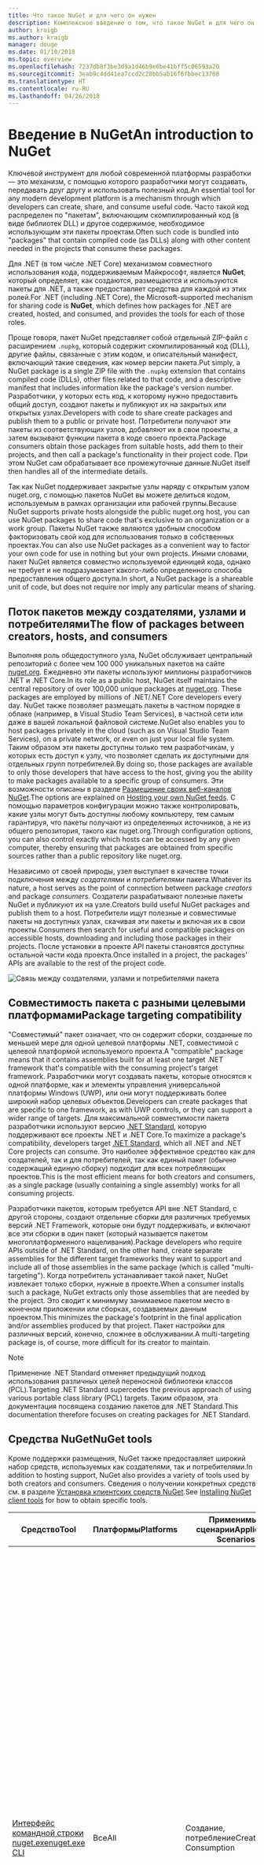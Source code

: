 ```yaml
---
title: Что такое NuGet и для чего он нужен
description: Комплексное введение о том, что такое NuGet и для чего он нужен
author: kraigb
ms.author: kraigb
manager: douge
ms.date: 01/10/2018
ms.topic: overview
ms.openlocfilehash: 7237db8f3be3d9a1d46b9e6be41bff5c06593a20
ms.sourcegitcommit: 3eab9c4dd41ea7ccd2c28bb5ab16f6fbbec13708
ms.translationtype: HT
ms.contentlocale: ru-RU
ms.lasthandoff: 04/26/2018
---
```

# <a name="an-introduction-to-nuget"></a><span data-ttu-id="14c33-103">Введение в NuGet</span><span class="sxs-lookup"><span data-stu-id="14c33-103">An introduction to NuGet</span></span>

<span data-ttu-id="14c33-104">Ключевой инструмент для любой современной платформы разработки — это механизм, с помощью которого разработчики могут создавать, передавать друг другу и использовать полезный код.</span><span class="sxs-lookup"><span data-stu-id="14c33-104">An essential tool for any modern development platform is a mechanism through which developers can create, share, and consume useful code.</span></span> <span data-ttu-id="14c33-105">Часто такой код распределен по "пакетам", включающим скомпилированный код (в виде библиотек DLL) и другое содержимое, необходимое использующим эти пакеты проектам.</span><span class="sxs-lookup"><span data-stu-id="14c33-105">Often such code is bundled into "packages" that contain compiled code (as DLLs) along with other content needed in the projects that consume these packages.</span></span>

<span data-ttu-id="14c33-106">Для .NET (в том числе .NET Core) механизмом совместного использования кода, поддерживаемым Майкрософт, является **NuGet**, который определяет, как создаются, размещаются и используются пакеты для .NET, а также предоставляет средства для каждой из этих ролей.</span><span class="sxs-lookup"><span data-stu-id="14c33-106">For .NET (including .NET Core), the Microsoft-supported mechanism for sharing code is **NuGet**, which defines how packages for .NET are created, hosted, and consumed, and provides the tools for each of those roles.</span></span>

<span data-ttu-id="14c33-107">Проще говоря, пакет NuGet представляет собой отдельный ZIP-файл с расширением `.nupkg`, который содержит скомпилированный код (DLL), другие файлы, связанные с этим кодом, и описательный манифест, включающий такие сведения, как номер версии пакета.</span><span class="sxs-lookup"><span data-stu-id="14c33-107">Put simply, a NuGet package is a single ZIP file with the `.nupkg` extension that contains compiled code (DLLs), other files related to that code, and a descriptive manifest that includes information like the package's version number.</span></span> <span data-ttu-id="14c33-108">Разработчики, у которых есть код, к которому нужно предоставить общий доступ, создают пакеты и публикуют их на закрытых или открытых узлах.</span><span class="sxs-lookup"><span data-stu-id="14c33-108">Developers with code to share create packages and publish them to a public or private host.</span></span> <span data-ttu-id="14c33-109">Потребители получают эти пакеты из соответствующих узлов, добавляют их в свои проекты, а затем вызывают функции пакета в коде своего проекта.</span><span class="sxs-lookup"><span data-stu-id="14c33-109">Package consumers obtain those packages from suitable hosts, add them to their projects, and then call a package's functionality in their project code.</span></span> <span data-ttu-id="14c33-110">При этом NuGet сам обрабатывает все промежуточные данные.</span><span class="sxs-lookup"><span data-stu-id="14c33-110">NuGet itself then handles all of the intermediate details.</span></span>

<span data-ttu-id="14c33-111">Так как NuGet поддерживает закрытые узлы наряду с открытым узлом nuget.org, с помощью пакетов NuGet вы можете делиться кодом, используемым в рамках организации или рабочей группы.</span><span class="sxs-lookup"><span data-stu-id="14c33-111">Because NuGet supports private hosts alongside the public nuget.org host, you can use NuGet packages to share code that's exclusive to an organization or a work group.</span></span> <span data-ttu-id="14c33-112">Пакеты NuGet также являются удобным способом факторизовать свой код для использования только в собственных проектах.</span><span class="sxs-lookup"><span data-stu-id="14c33-112">You can also use NuGet packages as a convenient way to factor your own code for use in nothing but your own projects.</span></span> <span data-ttu-id="14c33-113">Иными словами, пакет NuGet является совместно используемой единицей кода, однако не требует и не подразумевает какого-либо определенного способа предоставления общего доступа.</span><span class="sxs-lookup"><span data-stu-id="14c33-113">In short, a NuGet package is a shareable unit of code, but does not require nor imply any particular means of sharing.</span></span>

## <a name="the-flow-of-packages-between-creators-hosts-and-consumers"></a><span data-ttu-id="14c33-114">Поток пакетов между создателями, узлами и потребителями</span><span class="sxs-lookup"><span data-stu-id="14c33-114">The flow of packages between creators, hosts, and consumers</span></span>

<span data-ttu-id="14c33-115">Выполняя роль общедоступного узла, NuGet обслуживает центральный репозиторий с более чем 100 000 уникальных пакетов на сайте [nuget.org](https://www.nuget.org). Ежедневно эти пакеты используют миллионы разработчиков .NET и .NET Core.</span><span class="sxs-lookup"><span data-stu-id="14c33-115">In its role as a public host, NuGet itself maintains the central repository of over 100,000 unique packages at [nuget.org](https://www.nuget.org). These packages are employed by millions of .NET/.NET Core developers every day.</span></span> <span data-ttu-id="14c33-116">NuGet также позволяет размещать пакеты в частном порядке в облаке (например, в Visual Studio Team Services), в частной сети или даже в вашей локальной файловой системе.</span><span class="sxs-lookup"><span data-stu-id="14c33-116">NuGet also enables you to host packages privately in the cloud (such as on Visual Studio Team Services), on a private network, or even on just your local file system.</span></span> <span data-ttu-id="14c33-117">Таким образом эти пакеты доступны только тем разработчикам, у которых есть доступ к узлу, что позволяет сделать их доступными для отдельных групп потребителей.</span><span class="sxs-lookup"><span data-stu-id="14c33-117">By doing so, those packages are available to only those developers that have access to the host, giving you the ability to make packages available to a specific group of consumers.</span></span> <span data-ttu-id="14c33-118">Эти возможности описаны в разделе [Размещение своих веб-каналов NuGet](hosting-packages/overview.md).</span><span class="sxs-lookup"><span data-stu-id="14c33-118">The options are explained on [Hosting your own NuGet feeds](hosting-packages/overview.md).</span></span> <span data-ttu-id="14c33-119">С помощью параметров конфигурации можно также контролировать, какие узлы могут быть доступны любому компьютеру, тем самым гарантируя, что пакеты получают из определенных источников, а не из общего репозитория, такого как nuget.org.</span><span class="sxs-lookup"><span data-stu-id="14c33-119">Through configuration options, you can also control exactly which hosts can be accessed by any given computer, thereby ensuring that packages are obtained from specific sources rather than a public repository like nuget.org.</span></span>

<span data-ttu-id="14c33-120">Независимо от своей природы, узел выступает в качестве точки подключения между *создателями* и *потребителями* пакета.</span><span class="sxs-lookup"><span data-stu-id="14c33-120">Whatever its nature, a host serves as the point of connection between package *creators* and package *consumers*.</span></span> <span data-ttu-id="14c33-121">Создатели разрабатывают полезные пакеты NuGet и публикуют их на узле.</span><span class="sxs-lookup"><span data-stu-id="14c33-121">Creators build useful NuGet packages and publish them to a host.</span></span> <span data-ttu-id="14c33-122">Потребители ищут полезные и совместимые пакеты на доступных узлах, скачивая эти пакеты и включая их в свои проекты.</span><span class="sxs-lookup"><span data-stu-id="14c33-122">Consumers then search for useful and compatible packages on accessible hosts, downloading and including those packages in their projects.</span></span> <span data-ttu-id="14c33-123">После установки в проекте API пакеты становятся доступны остальной части кода проекта.</span><span class="sxs-lookup"><span data-stu-id="14c33-123">Once installed in a project, the packages' APIs are available to the rest of the project code.</span></span>

![Связь между создателями, узлами и потребителями пакета](media/nuget-roles.png)

## <a name="package-targeting-compatibility"></a><span data-ttu-id="14c33-125">Совместимость пакета с разными целевыми платформами</span><span class="sxs-lookup"><span data-stu-id="14c33-125">Package targeting compatibility</span></span>

<span data-ttu-id="14c33-126">"Совместимый" пакет означает, что он содержит сборки, созданные по меньшей мере для одной целевой платформы .NET, совместимой с целевой платформой используемого проекта.</span><span class="sxs-lookup"><span data-stu-id="14c33-126">A "compatible" package means that it contains assemblies built for at least one target .NET framework that's compatible with the consuming project's target framework.</span></span> <span data-ttu-id="14c33-127">Разработчики могут создавать пакеты, которые относятся к одной платформе, как и элементы управления универсальной платформы Windows (UWP), или они могут поддерживать более широкий набор целевых объектов.</span><span class="sxs-lookup"><span data-stu-id="14c33-127">Developers can create packages that are specific to one framework, as with UWP controls, or they can support a wider range of targets.</span></span> <span data-ttu-id="14c33-128">Для максимальной совместимости пакета разработчики используют версию [.NET Standard](/dotnet/standard/net-standard), которую поддерживают все проекты .NET и .NET Core.</span><span class="sxs-lookup"><span data-stu-id="14c33-128">To maximize a package's compatibility, developers target [.NET Standard](/dotnet/standard/net-standard), which all .NET and .NET Core projects can consume.</span></span> <span data-ttu-id="14c33-129">Это наиболее эффективное средство как для создателей, так и для потребителей, так как единый пакет (обычно содержащий единую сборку) подходит для всех потребляющих проектов.</span><span class="sxs-lookup"><span data-stu-id="14c33-129">This is the most efficient means for both creators and consumers, as a single package (usually containing a single assembly) works for all consuming projects.</span></span>

<span data-ttu-id="14c33-130">Разработчики пакетов, которым требуется API вне .NET Standard, с другой стороны, создают отдельные сборки для различных требуемых версий .NET Framework, которые они будут поддерживать, и включают все эти сборки в один пакет (который называется пакетом многоплатформенного нацеливания).</span><span class="sxs-lookup"><span data-stu-id="14c33-130">Package developers who require APIs outside of .NET Standard, on the other hand, create separate assemblies for the different target frameworks they want to support and include all of those assemblies in the same package (which is called "multi-targeting").</span></span> <span data-ttu-id="14c33-131">Когда потребитель устанавливает такой пакет, NuGet извлекает только сборки, нужные в проекте.</span><span class="sxs-lookup"><span data-stu-id="14c33-131">When a consumer installs such a package, NuGet extracts only those assemblies that are needed by the project.</span></span> <span data-ttu-id="14c33-132">Это сводит к минимуму занимаемое пакетом место в конечном приложении или сборках, создаваемых данным проектом.</span><span class="sxs-lookup"><span data-stu-id="14c33-132">This minimizes the package's footprint in the final application and/or assemblies produced by that project.</span></span> <span data-ttu-id="14c33-133">Пакет настройки для различных версий, конечно, сложнее в обслуживании.</span><span class="sxs-lookup"><span data-stu-id="14c33-133">A multi-targeting package is, of course, more difficult for its creator to maintain.</span></span>

> [!Note]
> <span data-ttu-id="14c33-134">Применение .NET Standard отменяет предыдущий подход использования различных целей переносной библиотеки классов (PCL).</span><span class="sxs-lookup"><span data-stu-id="14c33-134">Targeting .NET Standard supercedes the previous approach of using various portable class library (PCL) targets.</span></span> <span data-ttu-id="14c33-135">Таким образом, эта документация посвящена созданию пакетов для .NET Standard.</span><span class="sxs-lookup"><span data-stu-id="14c33-135">This documentation therefore focuses on creating packages for .NET Standard.</span></span>

## <a name="nuget-tools"></a><span data-ttu-id="14c33-136">Средства NuGet</span><span class="sxs-lookup"><span data-stu-id="14c33-136">NuGet tools</span></span>

<span data-ttu-id="14c33-137">Кроме поддержки размещения, NuGet также предоставляет широкий набор средств, используемых как создателями, так и потребителями.</span><span class="sxs-lookup"><span data-stu-id="14c33-137">In addition to hosting support, NuGet also provides a variety of tools used by both creators and consumers.</span></span> <span data-ttu-id="14c33-138">Сведения о получении конкретных средств см. в разделе [Установка клиентских средств NuGet](install-nuget-client-tools.md).</span><span class="sxs-lookup"><span data-stu-id="14c33-138">See [Installing NuGet client tools](install-nuget-client-tools.md) for how to obtain specific tools.</span></span>

| <span data-ttu-id="14c33-139">Средство</span><span class="sxs-lookup"><span data-stu-id="14c33-139">Tool</span></span> | <span data-ttu-id="14c33-140">Платформы</span><span class="sxs-lookup"><span data-stu-id="14c33-140">Platforms</span></span> | <span data-ttu-id="14c33-141">Применимые сценарии</span><span class="sxs-lookup"><span data-stu-id="14c33-141">Applicable Scenarios</span></span> | <span data-ttu-id="14c33-142">Описание:</span><span class="sxs-lookup"><span data-stu-id="14c33-142">Description</span></span> |
| --- | --- | --- | --- |
| [<span data-ttu-id="14c33-143">Интерфейс командной строки nuget.exe</span><span class="sxs-lookup"><span data-stu-id="14c33-143">nuget.exe CLI</span></span>](tools/nuget-exe-cli-reference.md) | <span data-ttu-id="14c33-144">Все</span><span class="sxs-lookup"><span data-stu-id="14c33-144">All</span></span> | <span data-ttu-id="14c33-145">Создание, потребление</span><span class="sxs-lookup"><span data-stu-id="14c33-145">Creation, Consumption</span></span> | <span data-ttu-id="14c33-146">Предоставляет все функциональные возможности NuGet, при этом часть команд относится к создателям пакета, часть — только к потребителям, а остальные — ко всем.</span><span class="sxs-lookup"><span data-stu-id="14c33-146">Provides all NuGet capabilities, with some commands applying specifically to package creators, some applying only to consumers, and others applying to both.</span></span> <span data-ttu-id="14c33-147">Например, создатели пакета используют команду `nuget pack` для создания пакета из различных сборок и связанных файлов, потребители пакета используют `nuget install` для включения пакетов в папку проекта, при этом все используют `nuget config` для задания переменных конфигурации NuGet.</span><span class="sxs-lookup"><span data-stu-id="14c33-147">For example, package creators use the `nuget pack` command to create a package from various assemblies and related files, package consumers use `nuget install` to include packages in a project folder, and everyone uses `nuget config` to set NuGet configuration variables.</span></span> <span data-ttu-id="14c33-148">Как независящее от платформы средство, интерфейс командной строки NuGet не взаимодействует с проектами Visual Studio.</span><span class="sxs-lookup"><span data-stu-id="14c33-148">As a platform-agnostic tool, the NuGet CLI does not interact with Visual Studio projects.</span></span> |
| [<span data-ttu-id="14c33-149">dotnet CLI</span><span class="sxs-lookup"><span data-stu-id="14c33-149">dotnet CLI</span></span>](tools/dotnet-Commands.md) | <span data-ttu-id="14c33-150">Все</span><span class="sxs-lookup"><span data-stu-id="14c33-150">All</span></span> | <span data-ttu-id="14c33-151">Создание, потребление</span><span class="sxs-lookup"><span data-stu-id="14c33-151">Creation, Consumption</span></span> | <span data-ttu-id="14c33-152">Предоставляет определенные возможности CLI NuGet непосредственно внутри цепочки инструментов .NET Core.</span><span class="sxs-lookup"><span data-stu-id="14c33-152">Provides certain NuGet CLI capabilities directly within the .NET Core tool chain.</span></span> <span data-ttu-id="14c33-153">Как и интерфейс командной строки NuGet, CLI dotnet не взаимодействует с проектами Visual Studio.</span><span class="sxs-lookup"><span data-stu-id="14c33-153">As with the NuGet CLI, the dotnet CLI does not interact with Visual Studio projects.</span></span> |
| [<span data-ttu-id="14c33-154">Консоль диспетчера пакетов</span><span class="sxs-lookup"><span data-stu-id="14c33-154">Package Manager Console</span></span>](tools/package-manager-console.md) | <span data-ttu-id="14c33-155">Visual Studio в Windows</span><span class="sxs-lookup"><span data-stu-id="14c33-155">Visual Studio on Windows</span></span> | <span data-ttu-id="14c33-156">Потребление</span><span class="sxs-lookup"><span data-stu-id="14c33-156">Consumption</span></span> | <span data-ttu-id="14c33-157">Предоставляет [команды PowerShell](tools/Powershell-Reference.md) для установки пакетов и управления ими в проектах Visual Studio.</span><span class="sxs-lookup"><span data-stu-id="14c33-157">Provides [PowerShell commands](tools/Powershell-Reference.md) for installing and managing packages in Visual Studio projects.</span></span> |
| [<span data-ttu-id="14c33-158">Пользовательский интерфейс диспетчера пакетов</span><span class="sxs-lookup"><span data-stu-id="14c33-158">Package Manager UI</span></span>](tools/package-manager-ui.md) | <span data-ttu-id="14c33-159">Visual Studio в Windows</span><span class="sxs-lookup"><span data-stu-id="14c33-159">Visual Studio on Windows</span></span> | <span data-ttu-id="14c33-160">Потребление</span><span class="sxs-lookup"><span data-stu-id="14c33-160">Consumption</span></span> | <span data-ttu-id="14c33-161">Предоставляет удобный пользовательский интерфейс для установки пакетов и управления ими в проектах Visual Studio.</span><span class="sxs-lookup"><span data-stu-id="14c33-161">Provides an easy-to-use UI for installing and managing packages in Visual Studio projects.</span></span> |
| [<span data-ttu-id="14c33-162">Управление пользовательским интерфейсом NuGet</span><span class="sxs-lookup"><span data-stu-id="14c33-162">Manage NuGet UI</span></span>](/visualstudio/mac/nuget-walkthrough) | <span data-ttu-id="14c33-163">Visual Studio для Mac</span><span class="sxs-lookup"><span data-stu-id="14c33-163">Visual Studio for Mac</span></span> | <span data-ttu-id="14c33-164">Потребление</span><span class="sxs-lookup"><span data-stu-id="14c33-164">Consumption</span></span> | <span data-ttu-id="14c33-165">Предоставляет удобный пользовательский интерфейс для установки пакетов и управления ими в проектах Visual Studio для Mac.</span><span class="sxs-lookup"><span data-stu-id="14c33-165">Provide an easy-to-use UI for installing and managing packages in Visual Studio for Mac projects.</span></span> |
| [<span data-ttu-id="14c33-166">MSBuild</span><span class="sxs-lookup"><span data-stu-id="14c33-166">MSBuild</span></span>](reference/msbuild-targets.md) | <span data-ttu-id="14c33-167">Windows</span><span class="sxs-lookup"><span data-stu-id="14c33-167">Windows</span></span> | <span data-ttu-id="14c33-168">Создание, потребление</span><span class="sxs-lookup"><span data-stu-id="14c33-168">Creation, Consumption</span></span> | <span data-ttu-id="14c33-169">Предоставляет возможность создавать и восстанавливать используемые в проекте пакеты напрямую с помощью цепочки инструментов MSBuild.</span><span class="sxs-lookup"><span data-stu-id="14c33-169">Provides the ability to create packages and restore packages used in a project directly through the MSBuild tool chain.</span></span> |

<span data-ttu-id="14c33-170">Как видите, средства NuGet, с которыми вы работаете, в значительной степени зависят от того, создаете, потребляете или публикуете вы пакеты, а также от используемой платформы.</span><span class="sxs-lookup"><span data-stu-id="14c33-170">As you can see, the NuGet tools you work with depend greatly on whether you're creating, consuming, or publishing packages, and the platform on which you're working.</span></span> <span data-ttu-id="14c33-171">Создатели пакета обычно также являются потребителями, так как берут за основу функции, имеющиеся в других пакетах NuGet.</span><span class="sxs-lookup"><span data-stu-id="14c33-171">Package creators are typically also consumers, as they build on top of functionality that exists in other NuGet packages.</span></span> <span data-ttu-id="14c33-172">Конечно же, те пакеты, в свою очередь, могут зависеть еще от каких-либо.</span><span class="sxs-lookup"><span data-stu-id="14c33-172">And those packages, of course, may in turn depend on still others.</span></span>

<span data-ttu-id="14c33-173">Дополнительные сведения см. в статье [Рабочий процесс создания пакета](create-packages/Overview-and-Workflow.md) и [Рабочий процесс использования пакета](consume-packages/Overview-and-Workflow.md).</span><span class="sxs-lookup"><span data-stu-id="14c33-173">For more information, start with the [Package creation workflow](create-packages/Overview-and-Workflow.md) and [Package consumption workflow](consume-packages/Overview-and-Workflow.md) articles.</span></span>

## <a name="managing-dependencies"></a><span data-ttu-id="14c33-174">Управление зависимостями</span><span class="sxs-lookup"><span data-stu-id="14c33-174">Managing dependencies</span></span>

<span data-ttu-id="14c33-175">Возможность легко брать за основу работу других — это одна из наиболее мощных функций системы управления пакетами.</span><span class="sxs-lookup"><span data-stu-id="14c33-175">The ability to easily build on the work of others is one of most powerful features of a package management system.</span></span> <span data-ttu-id="14c33-176">Соответственно, значительная часть работы NuGet заключается в управлении этим деревом или "схемой" зависимостей от имени проекта.</span><span class="sxs-lookup"><span data-stu-id="14c33-176">Accordingly, much of what NuGet does is managing that dependency tree or "graph" on behalf of a project.</span></span> <span data-ttu-id="14c33-177">Проще говоря, вам нужно заботиться только о тех пакетах, которые вы используете непосредственно в проекте.</span><span class="sxs-lookup"><span data-stu-id="14c33-177">Simply said, you need only concern yourself with those packages that you're directly using in a project.</span></span> <span data-ttu-id="14c33-178">Если эти пакеты используют другие пакеты (которые, в свою очередь, также используют пакеты), все эти зависимости нижнего уровня обрабатывает NuGet.</span><span class="sxs-lookup"><span data-stu-id="14c33-178">If any of those packages themselves consume other packages (which can, in turn, consume still others), NuGet takes care of all those down-level dependencies.</span></span>

<span data-ttu-id="14c33-179">На следующем рисунке показан проект, зависящий от пяти пакетов, которые, в свою очередь, зависят от нескольких других.</span><span class="sxs-lookup"><span data-stu-id="14c33-179">The following image shows a project that depends on five packages, which in turn depend on a number of others.</span></span>

![Пример графа зависимостей NuGet для проекта .NET](media/dependency-graph.png)

<span data-ttu-id="14c33-181">Обратите внимание, что некоторые пакеты встречаются на графе зависимостей несколько раз.</span><span class="sxs-lookup"><span data-stu-id="14c33-181">Notice that some packages appear multiple times in the dependency graph.</span></span> <span data-ttu-id="14c33-182">Например, существует три разных потребителя пакета B, и каждый из них может также указывать другую версию этого пакета (не показано).</span><span class="sxs-lookup"><span data-stu-id="14c33-182">For example, there are three different consumers of package B, and each consumer might also specify a different version for that package (not shown).</span></span> <span data-ttu-id="14c33-183">Это обычное дело, особенно для широко используемых пакетов.</span><span class="sxs-lookup"><span data-stu-id="14c33-183">This is a common occurrence, especially for widely-used packages.</span></span> <span data-ttu-id="14c33-184">NuGet выполняет всю работу, чтобы определить, какая именно версия пакета B отвечает потребностям всех потребителей.</span><span class="sxs-lookup"><span data-stu-id="14c33-184">NuGet fortunately does all the hard work to determine exactly which version of package B satisfies all consumers.</span></span> <span data-ttu-id="14c33-185">Затем NuGet делает то же самое для всех других пакетов, независимо от того, насколько глубока схема зависимостей.</span><span class="sxs-lookup"><span data-stu-id="14c33-185">NuGet then does the same for all other packages, no matter how deep the dependency graph.</span></span>

<span data-ttu-id="14c33-186">Дополнительные сведения о том, как NuGet выполняет эту задачу, см. в разделе [Разрешение зависимостей](consume-packages/dependency-resolution.md).</span><span class="sxs-lookup"><span data-stu-id="14c33-186">For more details on how NuGet performs this service, see [Dependency resolution](consume-packages/dependency-resolution.md).</span></span>

## <a name="tracking-references-and-restoring-packages"></a><span data-ttu-id="14c33-187">Отслеживание ссылок и восстановление пакетов</span><span class="sxs-lookup"><span data-stu-id="14c33-187">Tracking references and restoring packages</span></span>

<span data-ttu-id="14c33-188">Так как проекты можно легко перемещать между компьютерами разработчиков, репозиториями управления исходным кодом, серверами сборки и т. д., крайне непрактично хранить двоичные сборки из пакетов NuGet напрямую привязанными к проекту.</span><span class="sxs-lookup"><span data-stu-id="14c33-188">Because projects can easily move between developer computers, source control repositories, build servers, and so forth, it's highly impractical to keep the binary assemblies of NuGet packages directly bound to a project.</span></span> <span data-ttu-id="14c33-189">В этом случае каждая копия проекта будет излишне раздутой (и, следовательно, расходовать пространство в репозиториях системы управления исходным кодом).</span><span class="sxs-lookup"><span data-stu-id="14c33-189">Doing so would make each copy of the project unnecessarily bloated (and thereby waste space in source control repositories).</span></span> <span data-ttu-id="14c33-190">Кроме того, обновить двоичные файлы пакета до новой версии будет очень сложно, так как обновление будет применяться ко всем копиям проекта.</span><span class="sxs-lookup"><span data-stu-id="14c33-190">It would also make it very difficult to update package binaries to newer versions as updates would have to be applied across all copies of the project.</span></span>

<span data-ttu-id="14c33-191">Вместо этого NuGet поддерживает простой список ссылок на пакеты, от которых зависит проект, включая зависимости верхнего и нижнего уровня.</span><span class="sxs-lookup"><span data-stu-id="14c33-191">NuGet instead maintains a simple reference list of the packages upon which a project depends, including both top-level and down-level dependencies.</span></span> <span data-ttu-id="14c33-192">То есть при установке пакета с некоторого узла в проект NuGet записывает идентификатор пакета и номер версии в этот список ссылок.</span><span class="sxs-lookup"><span data-stu-id="14c33-192">That is, whenever you install a package from some host into a project, NuGet records the package identifier and version number in the reference list.</span></span> <span data-ttu-id="14c33-193">(При удалении пакет, конечно же, убирается из этого списка.) Затем в NuGet можно восстановить все связанные пакеты по запросу, как описано в статье о [восстановлении пакета](consume-packages/package-restore.md).</span><span class="sxs-lookup"><span data-stu-id="14c33-193">(Uninstalling a package, of course, removes it from the list.) NuGet then provides a means to restore all referenced packages upon request, as described on [Package restore](consume-packages/package-restore.md).</span></span>

![Список ссылок NuGet создается при установке пакета и может использоваться для восстановления пакетов в другом месте.](media/nuget-restore.png)

<span data-ttu-id="14c33-195">С помощью одного только списка ссылок NuGet может переустановить, то есть *восстановить*, все эти пакеты с открытых и (или) закрытых узлов в любой момент времени.</span><span class="sxs-lookup"><span data-stu-id="14c33-195">With only the reference list, NuGet can then reinstall&mdash;that is, *restore*&mdash;all of those packages from public and/or private hosts at any later time.</span></span> <span data-ttu-id="14c33-196">При фиксации проекта в системе управления исходным кодом или предоставления его для общего доступа каким-либо иным образом нужно включить только список ссылок и исключить какие-либо двоичные файлы пакета (см. раздел [Пропуск пакетов NuGet в системах управления исходным кодом](consume-packages/packages-and-source-control.md).)</span><span class="sxs-lookup"><span data-stu-id="14c33-196">When committing a project to source control, or sharing it in some other way, you include only the reference list and exclude any package binaries (see [Packages and source control](consume-packages/packages-and-source-control.md).)</span></span>

<span data-ttu-id="14c33-197">Компьютер, принимающий проект, например сервер сборки, получающий копию проекта в рамках работы системы автоматического развертывания, просто запрашивает у NuGet восстановление зависимости всякий раз, когда они понадобятся.</span><span class="sxs-lookup"><span data-stu-id="14c33-197">The computer that receives a project, such as a build server obtaining a copy of the project as part of an automated deployment system, simply asks NuGet to restore dependencies whenever they're needed.</span></span> <span data-ttu-id="14c33-198">Системы сборки, такие как Visual Studio Team Services, предоставляют шаги "Восстановление NuGet" именно для этой цели.</span><span class="sxs-lookup"><span data-stu-id="14c33-198">Build systems like Visual Studio Team Services provide "NuGet restore" steps for this exact purpose.</span></span> <span data-ttu-id="14c33-199">Аналогично, когда разработчики получают копию проекта (например, при клонировании репозитория), они могут вызвать такие команды, как `nuget restore` (CLI NuGet), `dotnet restore` (CLI dotnet) или `Install-Package` (консоль диспетчера пакетов), чтобы получить все необходимые пакеты.</span><span class="sxs-lookup"><span data-stu-id="14c33-199">Similarly, when developers obtain a copy of a project (as when cloning a repository), they can invoke command like `nuget restore` (NuGet CLI), `dotnet restore` (dotnet CLI), or `Install-Package` (Package Manager Console) to obtain all the necessary packages.</span></span> <span data-ttu-id="14c33-200">Visual Studio, со своей стороны, автоматически восстанавливает пакеты при создании проекта (при условии, что включено автоматическое восстановление, как описано в статье [Восстановление пакетов](consume-packages/package-restore.md)).</span><span class="sxs-lookup"><span data-stu-id="14c33-200">Visual Studio, for its part, automatically restores packages when building a project (provided that automatic restore is enabled, as described on [Package restore](consume-packages/package-restore.md)).</span></span>

<span data-ttu-id="14c33-201">Очевидно, что основная роль NuGet, связанная с разработчиками, заключается в обслуживании этого списка ссылок от имени проекта и предоставлении средств для эффективного восстановления (и обновления) таких указанных в ссылках пакетов.</span><span class="sxs-lookup"><span data-stu-id="14c33-201">Clearly, then, NuGet's primary role where developers are concerned is maintaining that reference list on behalf of your project and providing the means to efficiently restore (and update) those referenced packages.</span></span> <span data-ttu-id="14c33-202">Этот список хранится в одном из двух указанных ниже *форматов управления пакетами*:</span><span class="sxs-lookup"><span data-stu-id="14c33-202">This list is maintained in one of two *package management formats*, as they're called:</span></span>

- <span data-ttu-id="14c33-203">[`packages.config`](reference/packages-config.md): *(NuGet 1.0+)* XML-файл, содержащий плоский список всех зависимостей в проекте, включая зависимости других установленных пакетов.</span><span class="sxs-lookup"><span data-stu-id="14c33-203">[`packages.config`](reference/packages-config.md): *(NuGet 1.0+)* An XML file that maintains a flat list of all dependencies in the project, including the dependencies of other installed packages.</span></span> <span data-ttu-id="14c33-204">Установленные или восстановленные пакеты хранятся в папке `packages`.</span><span class="sxs-lookup"><span data-stu-id="14c33-204">Installed or restored packages are stored in a `packages` folder.</span></span>

- <span data-ttu-id="14c33-205">[PackageReference](consume-packages/package-references-in-project-files.md) (также известном как "Ссылки на пакет в файлах проекта"): *(NuGet 4.0 и более поздних версий)* ведет список зависимостей верхнего уровня проекта непосредственно в файле проекта, поэтому отдельный файл не требуется.</span><span class="sxs-lookup"><span data-stu-id="14c33-205">[PackageReference](consume-packages/package-references-in-project-files.md) (or "package references in project files") | *(NuGet 4.0+)* Maintains a list of a project's top-level dependencies directly within the project file, so no separate file is needed.</span></span> <span data-ttu-id="14c33-206">Связанный файл `obj/project.assets.json` создается динамически. Этот файл позволяет управлять общей схемой зависимостей пакетов, которые проект использует со всеми зависимостями нижнего уровня.</span><span class="sxs-lookup"><span data-stu-id="14c33-206">An associated file, `obj/project.assets.json`, is dynamically generated to manage the overall dependency graph of the packages that a project uses along with all down-level dependencies.</span></span> <span data-ttu-id="14c33-207">В проектах .NET Core всегда используется формат PackageReference.</span><span class="sxs-lookup"><span data-stu-id="14c33-207">PackageReference is always used by .NET Core projects.</span></span>

<span data-ttu-id="14c33-208">Применение конкретного формата управления пакетами зависит от типа проекта и доступной версии Visual Studio и NuGet.</span><span class="sxs-lookup"><span data-stu-id="14c33-208">Which package management format is employed in any given project depends on the project type, and the available version of NuGet (and/or Visual Studio).</span></span> <span data-ttu-id="14c33-209">Чтобы проверить, какой формат используется, просто найдите `packages.config` в корневом каталоге проекта после установки первого пакета.</span><span class="sxs-lookup"><span data-stu-id="14c33-209">To check what format is being used, simply look for `packages.config` in the project root after installing your first package.</span></span> <span data-ttu-id="14c33-210">Если этот файл отсутствует, найдите в файле проекта элемент \<PackageReference\>.</span><span class="sxs-lookup"><span data-stu-id="14c33-210">If you don't have that file, look in the project file directly for a \<PackageReference\> element.</span></span>

<span data-ttu-id="14c33-211">При наличии возможности выбора рекомендуем использовать PackageReference.</span><span class="sxs-lookup"><span data-stu-id="14c33-211">When you have a choice, we recommend using PackageReference.</span></span> <span data-ttu-id="14c33-212">Файл `packages.config` используется в устаревших версиях и больше не применяется в активной разработке.</span><span class="sxs-lookup"><span data-stu-id="14c33-212">`packages.config` is maintained for legacy purposes and is no longer under active development.</span></span>

> [!Tip]
> <span data-ttu-id="14c33-213">Различные команды интерфейса командной строки `nuget.exe`, например `nuget install`, не добавляют автоматически пакет в список ссылок.</span><span class="sxs-lookup"><span data-stu-id="14c33-213">Various `nuget.exe` CLI commands, like `nuget install`, do not automatically add the package to the reference list.</span></span> <span data-ttu-id="14c33-214">Этот список обновляется при установке пакета с помощью диспетчера пакетов Visual Studio (пользовательского интерфейса или консоли) и интерфейса командной строки `dotnet.exe`.</span><span class="sxs-lookup"><span data-stu-id="14c33-214">The list is updated when installing a package with the Visual Studio Package Manager (UI or Console), and with `dotnet.exe` CLI.</span></span>

## <a name="what-else-does-nuget-do"></a><span data-ttu-id="14c33-215">Что еще делает NuGet?</span><span class="sxs-lookup"><span data-stu-id="14c33-215">What else does NuGet do?</span></span>

<span data-ttu-id="14c33-216">Мы уже выучили следующие характеристики NuGet:</span><span class="sxs-lookup"><span data-stu-id="14c33-216">So far you've learned the following characteristics of NuGet:</span></span>

- <span data-ttu-id="14c33-217">NuGet предоставляет центральный репозиторий nuget.org с поддержкой частного размещения.</span><span class="sxs-lookup"><span data-stu-id="14c33-217">NuGet provides the central nuget.org repository with support for private hosting.</span></span>
- <span data-ttu-id="14c33-218">NuGet предоставляет разработчикам средства для создания, публикации и использования пакетов.</span><span class="sxs-lookup"><span data-stu-id="14c33-218">NuGet provides the tools developers need for creating, publishing, and consuming packages.</span></span>
- <span data-ttu-id="14c33-219">Самое главное, NuGet ведет список ссылок для пакетов, используемых в проекте, а также позволяет восстанавливать и обновлять пакеты из этого списка.</span><span class="sxs-lookup"><span data-stu-id="14c33-219">Most importantly, NuGet maintains a reference list of packages used in a project and the ability to restore and update those packages from that list.</span></span>

<span data-ttu-id="14c33-220">Чтобы обеспечить эффективную работу этих процессов, NuGet осуществляет некоторые оптимизации в фоновом режиме.</span><span class="sxs-lookup"><span data-stu-id="14c33-220">To make these processes work efficiently, NuGet does some behind-the-scenes optimizations.</span></span> <span data-ttu-id="14c33-221">В частности, NuGet управляет кэшем пакета и папкой глобальных пакетов, что позволяет упростить установку и повторною установку.</span><span class="sxs-lookup"><span data-stu-id="14c33-221">Most notably, NuGet manages a package cache and a global packages folder to shortcut installation and reinstallation.</span></span> <span data-ttu-id="14c33-222">Кэш позволяет избежать загрузки пакета, который уже установлен на компьютере.</span><span class="sxs-lookup"><span data-stu-id="14c33-222">The cache avoids downloading a package that's already been installed on the machine.</span></span> <span data-ttu-id="14c33-223">Папка глобальных пакетов позволяет в нескольких проектах совместно использовать один установленный пакет, тем самым уменьшая общий размер пакетов NuGet на компьютере.</span><span class="sxs-lookup"><span data-stu-id="14c33-223">The global packages folder allows multiple projects to share the same installed package, thereby reducing NuGet's overall footprint on the computer.</span></span> <span data-ttu-id="14c33-224">Это очень удобно, когда вы часто восстанавливаете большее количество пакетов, например, как на сервере сборки.</span><span class="sxs-lookup"><span data-stu-id="14c33-224">The cache and global packages folder are also very helpful when you're frequently restoring a larger number of packages, as on a build server.</span></span> <span data-ttu-id="14c33-225">Дополнительные сведения об этих механизмах см. в статье [Управление папкой установки глобальных пакетов, кэшем и временными папками](consume-packages/managing-the-global-packages-and-cache-folders.md).</span><span class="sxs-lookup"><span data-stu-id="14c33-225">For more details on these mechanisms, see [Managing the global packages and cache folders](consume-packages/managing-the-global-packages-and-cache-folders.md).</span></span>

<span data-ttu-id="14c33-226">В рамках отдельного проекта NuGet управляет общей схемой зависимостей, что включает в себя разрешение нескольких ссылок на различные версии одного пакета.</span><span class="sxs-lookup"><span data-stu-id="14c33-226">Within an individual project, NuGet manages the overall dependency graph, which again includes resolving multiple references to different versions of the same package.</span></span> <span data-ttu-id="14c33-227">Довольно часто проект зависит от одного или нескольких пакетов, имеющих такие же зависимости.</span><span class="sxs-lookup"><span data-stu-id="14c33-227">It's quite common that a project takes a dependency on one or more packages that themselves have the same dependencies.</span></span> <span data-ttu-id="14c33-228">Некоторые из наиболее полезных пакетов служебных программ на сайте nuget.org используются многими другими пакетами.</span><span class="sxs-lookup"><span data-stu-id="14c33-228">Some of the most useful utility packages on nuget.org are employed by many other packages.</span></span> <span data-ttu-id="14c33-229">В общей схеме зависимостей вы легко можете иметь десять различных ссылок на разные версии одного пакета.</span><span class="sxs-lookup"><span data-stu-id="14c33-229">In the entire dependency graph, then, you could easily have ten different references to different versions of the same package.</span></span> <span data-ttu-id="14c33-230">Чтобы избежать переноса нескольких версий этого пакета в само приложение, NuGet определяет, какую отдельную версию могут использовать все потребители.</span><span class="sxs-lookup"><span data-stu-id="14c33-230">To avoid bringing multiple versions of that package into the application itself, NuGet sorts out which single version can be used by all consumers.</span></span> <span data-ttu-id="14c33-231">(Дополнительные сведения см. в разделе [Принципы разрешения зависимостей пакетов в NuGet](consume-packages/dependency-resolution.md).)</span><span class="sxs-lookup"><span data-stu-id="14c33-231">(For more information, see [Dependency Resolution](consume-packages/dependency-resolution.md).)</span></span>

<span data-ttu-id="14c33-232">Кроме того, NuGet обслуживает все спецификации, связанные со структурированием пакетов (включая [локализацию](create-packages/creating-localized-packages.md) и [отладочные символы](create-packages/symbol-packages.md)) и ссылками на них (включая [ диапазоны версий](reference/package-versioning.md#version-ranges-and-wildcards) и [предварительные версии](create-packages/prerelease-packages.md).) NuGet также имеет различные API для работы со своими службами программно и предоставляет поддержку разработчикам, которые пишут расширения Visual Studio и шаблоны проектов.</span><span class="sxs-lookup"><span data-stu-id="14c33-232">Beyond that, NuGet maintains all the specifications related to how packages are structured (including [localization](create-packages/creating-localized-packages.md) and [debug symbols](create-packages/symbol-packages.md)) and how they are referenced (including [version ranges](reference/package-versioning.md#version-ranges-and-wildcards) and [pre-release versions](create-packages/prerelease-packages.md).) NuGet also provides various APIs to work with its services programmatically, and provides support for developers who write Visual Studio extensions and project templates.</span></span>

<span data-ttu-id="14c33-233">Если изучить содержание этой документации, можно найти все указанные возможности и заметки о выпуске, отсылающие к самому начальному этапу развития NuGet.</span><span class="sxs-lookup"><span data-stu-id="14c33-233">Take a moment to browse the table of contents for this documentation, and you see all of these capabilities represented there, along with release notes dating back to NuGet's beginnings.</span></span>

## <a name="comments-contributions-and-issues"></a><span data-ttu-id="14c33-234">Комментарии, вклады и проблемы</span><span class="sxs-lookup"><span data-stu-id="14c33-234">Comments, contributions, and issues</span></span>

<span data-ttu-id="14c33-235">Мы убедительно просим вас оставлять комментарии и вносить вклад в эту документацию. Просто выберите команды **Отзывы** и **Изменить** вверху любой страницы или посетите [репозиторий документации](https://github.com/NuGet/docs.microsoft.com-nuget/) и [список проблем с документацией](https://github.com/NuGet/docs.microsoft.com-nuget/issues) на сайте GitHub.</span><span class="sxs-lookup"><span data-stu-id="14c33-235">Finally, we very much welcome comments and contributions to this documentation&mdash;just select the **Feedback** and **Edit** commands on the top of any page, or visit the [docs repository](https://github.com/NuGet/docs.microsoft.com-nuget/) and [docs issue list](https://github.com/NuGet/docs.microsoft.com-nuget/issues) on GitHub.</span></span>

<span data-ttu-id="14c33-236">Мы также рады вкладам в сам NuGet через [различные репозитории GitHub](https://github.com/NuGet/Home). Сведения о проблемах NuGet приведены по адресу [https://github.com/NuGet/home/issues](https://github.com/NuGet/home/issues).</span><span class="sxs-lookup"><span data-stu-id="14c33-236">We also welcome contributions to NuGet itself through its [various GitHub repositories](https://github.com/NuGet/Home); NuGet issues can be found on [https://github.com/NuGet/home/issues](https://github.com/NuGet/home/issues).</span></span>

<span data-ttu-id="14c33-237">Надеемся, что вам понравится работать с NuGet.</span><span class="sxs-lookup"><span data-stu-id="14c33-237">Enjoy your NuGet experience!</span></span>
